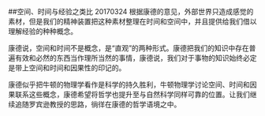 ##空间、时间与经验之类比
20170324
根据康德的意见，外部世界只造成感觉的素材，但是我们的精神装置把这种素材整理在时间和空间中，并且提供给我们借以理解经验的种种概念。

康德说，空间和时间不是概念，是“直观”的两种形式。康德把我们的知识中存在普遍有效和必然的东西当作理所当然的事情，康德说，我们对于事物的知识始终必定是带上空间和时间和因果性的印记的。

康德似乎把牛顿的物理学看作是科学的持久胜利，牛顿物理学讨论空间、时间和因果联系这些概念，康德希望将哲学也提升至与自然科学同样可靠的位置。让我们继续追随罗宾逊教授的思路，徜徉在康德的哲学语境之中。



